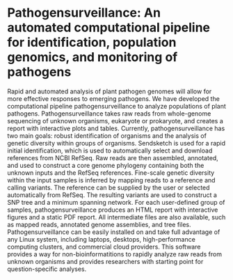 # Pathogensurveillance: An automated computational pipeline for identification, population genomics, and monitoring of pathogens

Rapid and automated analysis of plant pathogen genomes will allow for more effective responses to emerging pathogens.
We have developed the computational pipeline pathogensurveillance to analyze populations of plant pathogens.
Pathogensurveillance takes raw reads from whole-genome sequencing of unknown organisms, eukaryote or prokaryote, and creates a report with interactive plots and tables.
Currently, pathogensurveillance has two main goals: robust identification of organisms and the analysis of genetic diversity within groups of organisms.
Sendsketch is used for a rapid initial identification, which is used to automatically select and download references from NCBI RefSeq.
Raw reads are then assembled, annotated, and used to construct a core genome phylogeny containing both the unknown inputs and the RefSeq references.
Fine-scale genetic diversity within the input samples is inferred by mapping reads to a reference and calling variants.
The reference can be supplied by the user or selected automatically from RefSeq.
The resulting variants are used to construct a SNP tree and a minimum spanning network.
For each user-defined group of samples, pathogensurveillance produces an HTML report with interactive figures and a static PDF report.
All intermediate files are also available, such as mapped reads, annotated genome assemblies, and tree files.
Pathogensurveillance can be easily installed on and take full advantage of any Linux system, including laptops, desktops, high-performance computing clusters, and commercial cloud providers.
This software provides a way for non-bioinformatitions to rapidly analyze raw reads from unknown organisms and provides researchers with starting point for question-specific analyses.


